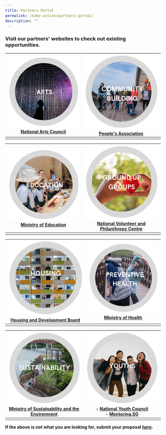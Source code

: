 ```yaml
---
title: Partners Portal
permalink: /take-action/partners-portal/
description: ""
---
```

### Visit our partners' websites to check out existing opportunities. 

|![](/images/Partners%20portal/2_arts1.png)<br>[National Arts Council](https://nac.gov.sg)|![](/images/Partners%20portal/3_communitybuilding1.png)<br>[People's Association](https://pa.gov.sg)|
| -------- | -------- |
|    |    |

|![](/images/Partners%20portal/1_education1.png)<br>[Ministry of Education](https://moe.gov.sg)|![](/images/Partners%20portal/7_groundupgroups1.png)<br>[National Volunteer and Philanthropy Centre](https://cityofgood.sg)|
| -------- | -------- |
|    |    |

|![](/images/Partners%20portal/8_housing1.png)<br>[Housing and Development Board](https://hdb.gov.sg) |![](/images/Partners%20portal/4_preventivehealth1.png)<br>[Ministry of Health](https://moh.gov.sg) |
| -------- | -------- |
|    |    |

| ![](/images/Partners%20portal/6_sustainability1.png)<br>[Ministry of Sustainability and the Environment](https://mse.gov.sg)|![](/images/Partners%20portal/5_youths1.png)<br>- [National Youth Council](https://nyc.gov.sg)<br>- [Mentoring.SG](https://mentoring.sg/)|
| -------- | -------- |
|    |    |

**If the above is not what you are looking for, submit your proposal [here](https://go.gov.sg/takeactiontoday).**